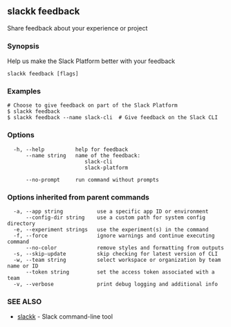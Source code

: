 ## slackk feedback

Share feedback about your experience or project

### Synopsis

Help us make the Slack Platform better with your feedback

```
slackk feedback [flags]
```

### Examples

```
# Choose to give feedback on part of the Slack Platform
$ slackk feedback
$ slackk feedback --name slack-cli  # Give feedback on the Slack CLI
```

### Options

```
  -h, --help          help for feedback
      --name string   name of the feedback:
                         slack-cli
                         slack-platform
                      
      --no-prompt     run command without prompts
```

### Options inherited from parent commands

```
  -a, --app string           use a specific app ID or environment
      --config-dir string    use a custom path for system config directory
  -e, --experiment strings   use the experiment(s) in the command
  -f, --force                ignore warnings and continue executing command
      --no-color             remove styles and formatting from outputs
  -s, --skip-update          skip checking for latest version of CLI
  -w, --team string          select workspace or organization by team name or ID
      --token string         set the access token associated with a team
  -v, --verbose              print debug logging and additional info
```

### SEE ALSO

* [slackk](slackk.md)	 - Slack command-line tool

